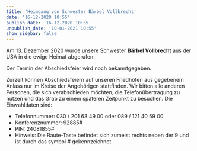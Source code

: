 ```yaml
---
title: 'Heimgang von Schwester Bärbel Vollbrecht'
date: '16-12-2020 10:55'
publish_date: '16-12-2020 10:55'
unpublish_date: '10-01-2021 10:55'
show_sidebar: false
---
```


Am 13. Dezember 2020 wurde unsere Schwester **Bärbel Vollbrecht** aus der USA in die ewige Heimat abgerufen.

Der Termin der Abschiedsfeier wird noch bekanntgegeben.


Zurzeit können Abschiedsfeiern auf unseren Friedhöfen aus gegebenem Anlass nur im Kreise der Angehörigen stattfinden. Wir bitten alle anderen Personen, die sich verabschieden möchten, die Telefonübertragung zu nutzen und das Grab zu einem späteren Zeitpunkt zu besuchen. Die Einwahldaten sind:

* Telefonnummer: 030 / 201 63 49 00 oder 089 / 121 40 59 00
* Konferenznummer: 92885#
* PIN: 24081855#
* Hinweis: Die Raute-Taste befindet sich zumeist rechts neben der 9 und ist durch das symbol # gekennzeichnet